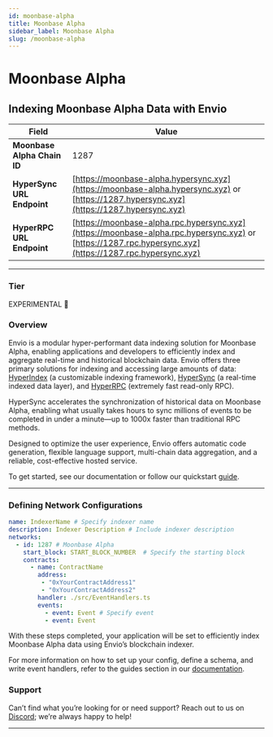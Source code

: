 ```yaml
---
id: moonbase-alpha
title: Moonbase Alpha
sidebar_label: Moonbase Alpha
slug: /moonbase-alpha
---
```


# Moonbase Alpha

## Indexing Moonbase Alpha Data with Envio

| **Field**                     | **Value**                                                                                          |
|-------------------------------|----------------------------------------------------------------------------------------------------|
| **Moonbase Alpha Chain ID**     | 1287                                                                                            |
| **HyperSync URL Endpoint**    | [https://moonbase-alpha.hypersync.xyz](https://moonbase-alpha.hypersync.xyz) or [https://1287.hypersync.xyz](https://1287.hypersync.xyz) |
| **HyperRPC URL Endpoint**     | [https://moonbase-alpha.rpc.hypersync.xyz](https://moonbase-alpha.rpc.hypersync.xyz) or [https://1287.rpc.hypersync.xyz](https://1287.rpc.hypersync.xyz) |

---

### Tier

EXPERIMENTAL 🧪

### Overview

Envio is a modular hyper-performant data indexing solution for Moonbase Alpha, enabling applications and developers to efficiently index and aggregate real-time and historical blockchain data. Envio offers three primary solutions for indexing and accessing large amounts of data: [HyperIndex](/docs/HyperIndex/overview) (a customizable indexing framework), [HyperSync](/docs/HyperSync/overview) (a real-time indexed data layer), and [HyperRPC](/docs/HyperSync/overview-hyperrpc) (extremely fast read-only RPC).

HyperSync accelerates the synchronization of historical data on Moonbase Alpha, enabling what usually takes hours to sync millions of events to be completed in under a minute—up to 1000x faster than traditional RPC methods.

Designed to optimize the user experience, Envio offers automatic code generation, flexible language support, multi-chain data aggregation, and a reliable, cost-effective hosted service.

To get started, see our documentation or follow our quickstart [guide](/docs/HyperIndex/contract-import).

---

### Defining Network Configurations

```yaml
name: IndexerName # Specify indexer name
description: Indexer Description # Include indexer description
networks:
  - id: 1287 # Moonbase Alpha  
    start_block: START_BLOCK_NUMBER  # Specify the starting block
    contracts:
      - name: ContractName
        address:
         - "0xYourContractAddress1"
         - "0xYourContractAddress2"
        handler: ./src/EventHandlers.ts
        events:
          - event: Event # Specify event
          - event: Event
```

With these steps completed, your application will be set to efficiently index Moonbase Alpha data using Envio’s blockchain indexer.

For more information on how to set up your config, define a schema, and write event handlers, refer to the guides section in our [documentation](/docs/HyperIndex/configuration-file).

### Support

Can’t find what you’re looking for or need support? Reach out to us on [Discord](https://discord.com/invite/Q9qt8gZ2fX); we’re always happy to help!

---
